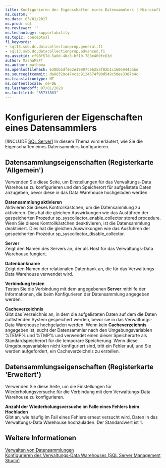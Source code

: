 ```yaml
---
title: Konfigurieren der Eigenschaften eines Datensammlers | Microsoft Dokumentation
ms.custom: ''
ms.date: 03/01/2017
ms.prod: sql
ms.reviewer: ''
ms.technology: supportability
ms.topic: conceptual
f1_keywords:
- sql13.swb.dc.datacollectionprop.general.f1
- sql13.swb.dc.datacollectionprop.advanced.f1
ms.assetid: cf98f57d-5a6d-4bc3-bf10-783e460fc63d
author: MashaMSFT
ms.author: mathoma
ms.openlocfilehash: 630bbbdfe62e19897ce625af92b1c16069443abe
ms.sourcegitcommit: da88320c474c1c9124574f90d549c50ee3387b4c
ms.translationtype: HT
ms.contentlocale: de-DE
ms.lasthandoff: 07/01/2020
ms.locfileid: "85733883"
---
```

# <a name="configure-properties-of-a-data-collector"></a>Konfigurieren der Eigenschaften eines Datensammlers
 [!INCLUDE [SQL Server](../../includes/applies-to-version/sqlserver.md)]
  In diesem Thema wird erläutert, wie Sie die Eigenschaften eines Datensammlers konfigurieren.  
  
## <a name="data-collection-properties-general-tab"></a>Datensammlungseigenschaften (Registerkarte 'Allgemein')  
 Verwenden Sie diese Seite, um Einstellungen für das Verwaltungs-Data Warehouse zu konfigurieren und den Speicherort für aufgelistete Daten anzugeben, bevor diese in das Data Warehouse hochgeladen werden.  
  
 **Datensammlung aktivieren**  
 Aktivieren Sie dieses Kontrollkästchen, um die Datensammlung zu aktivieren. Dies hat die gleichen Auswirkungen wie das Ausführen der gespeicherten Prozedur sp_syscollector_enable_collector stored procedure. Wenn Sie dieses Kontrollkästchen deaktivieren, ist die Datensammlung deaktiviert. Dies hat die gleichen Auswirkungen wie das Ausführen der gespeicherten Prozedur sp_syscollector_disable_collector.  
  
 **Server**  
 Zeigt den Namen des Servers an, der als Host für das Verwaltungs-Data Warehouse fungiert.  
  
 **Datenbankname**  
 Zeigt den Namen der relationalen Datenbank an, die für das Verwaltungs-Data Warehouse verwendet wird.  
  
 **Verbindung testen**  
 Testen Sie die Verbindung mit dem angegebenen **Server** mithilfe der Informationen, die beim Konfigurieren der Datensammlung angegeben werden.  
  
 **Cacheverzeichnis**  
 Gibt das Verzeichnis an, in dem die aufgelisteten Daten auf dem die Daten auflistenden System gespeichert werden, bevor sie in das Verwaltungs-Data Warehouse hochgeladen werden. Wenn kein **Cacheverzeichnis** angegeben ist, sucht der Datensammler nach den Umgebungsvariablen %TEMP% und %TMP% und verwendet einen dieser Speicherorte als Standardspeicherort für die temporäre Speicherung. Wenn diese Umgebungsvariablen nicht konfiguriert sind, tritt ein Fehler auf, und Sie werden aufgefordert, ein Cacheverzeichnis zu erstellen.  
  
## <a name="data-collection-properties-advanced-tab"></a>Datensammlungseigenschaften (Registerkarte 'Erweitert')  
 Verwenden Sie diese Seite, um die Einstellungen für Wiederholungsversuche für die Verbindung mit dem Verwaltungs-Data Warehouse zu konfigurieren.  
  
 **Anzahl der Wiederholungsversuche im Falle eines Fehlers beim Hochladen**  
 Gibt an, wie häufig im Fall eines Fehlers erneut versucht wird, Daten in das Verwaltungs-Data Warehouse hochzuladen. Der Standardwert ist 1.  
  
## <a name="see-also"></a>Weitere Informationen  
 [Verwalten von Datensammlungen](../../relational-databases/data-collection/manage-data-collection.md)   
 [Konfigurieren des Verwaltungs-Data Warehouses &#40;SQL Server Management Studio&#41;](../../relational-databases/data-collection/configure-the-management-data-warehouse-sql-server-management-studio.md)  
  
  
